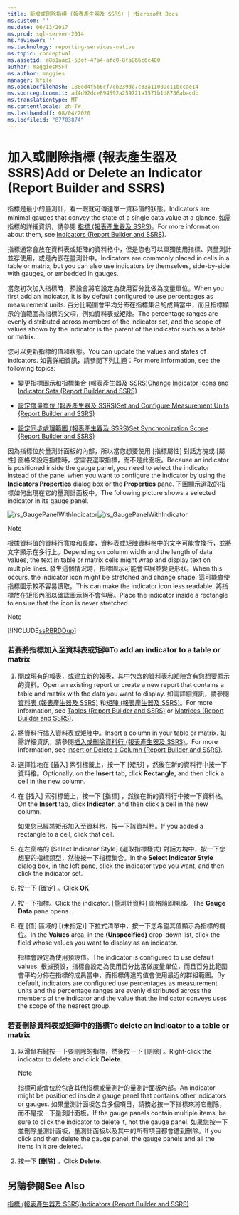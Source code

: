 ```yaml
---
title: 新增或刪除指標 (報表產生器及 SSRS) | Microsoft Docs
ms.custom: ''
ms.date: 06/13/2017
ms.prod: sql-server-2014
ms.reviewer: ''
ms.technology: reporting-services-native
ms.topic: conceptual
ms.assetid: a8b1aac1-53ef-47a4-afc0-8fa866c6c480
author: maggiesMSFT
ms.author: maggies
manager: kfile
ms.openlocfilehash: 186ed4f5b6cf7cb239dc7c33a11089c11bccae14
ms.sourcegitcommit: ad4d92dce894592a259721a1571b1d8736abacdb
ms.translationtype: MT
ms.contentlocale: zh-TW
ms.lasthandoff: 08/04/2020
ms.locfileid: "87703874"
---
```

# <a name="add-or-delete-an-indicator-report-builder-and-ssrs"></a><span data-ttu-id="d9034-102">加入或刪除指標 (報表產生器及 SSRS)</span><span class="sxs-lookup"><span data-stu-id="d9034-102">Add or Delete an Indicator (Report Builder and SSRS)</span></span>
  <span data-ttu-id="d9034-103">指標是最小的量測計，看一眼就可傳達單一資料值的狀態。</span><span class="sxs-lookup"><span data-stu-id="d9034-103">Indicators are minimal gauges that convey the state of a single data value at a glance.</span></span> <span data-ttu-id="d9034-104">如需指標的詳細資訊，請參閱 [指標 &#40;報表產生器及 SSRS&#41;](indicators-report-builder-and-ssrs.md)。</span><span class="sxs-lookup"><span data-stu-id="d9034-104">For more information about them, see [Indicators &#40;Report Builder and SSRS&#41;](indicators-report-builder-and-ssrs.md).</span></span>  
  
 <span data-ttu-id="d9034-105">指標通常會放在資料表或矩陣的資料格中，但是您也可以單獨使用指標、與量測計並存使用，或是內嵌在量測計中。</span><span class="sxs-lookup"><span data-stu-id="d9034-105">Indicators are commonly placed in cells in a table or matrix, but you can also use indicators by themselves, side-by-side with gauges, or embedded in gauges.</span></span>  
  
 <span data-ttu-id="d9034-106">當您初次加入指標時，預設會將它設定為使用百分比做為度量單位。</span><span class="sxs-lookup"><span data-stu-id="d9034-106">When you first add an indicator, it is by default configured to use percentages as measurement units.</span></span> <span data-ttu-id="d9034-107">百分比範圍會平均分佈在指標集合的成員當中，而且指標顯示的值範圍為指標的父項，例如資料表或矩陣。</span><span class="sxs-lookup"><span data-stu-id="d9034-107">The percentage ranges are evenly distributed across members of the indicator set, and the scope of values shown by the indicator is the parent of the indicator such as a table or matrix.</span></span>  
  
 <span data-ttu-id="d9034-108">您可以更新指標的值和狀態。</span><span class="sxs-lookup"><span data-stu-id="d9034-108">You can update the values and states of indicators.</span></span> <span data-ttu-id="d9034-109">如需詳細資訊，請參閱下列主題：</span><span class="sxs-lookup"><span data-stu-id="d9034-109">For more information, see the following topics:</span></span>  
  
-   [<span data-ttu-id="d9034-110">變更指標圖示和指標集合 &#40;報表產生器及 SSRS&#41;</span><span class="sxs-lookup"><span data-stu-id="d9034-110">Change Indicator Icons and Indicator Sets &#40;Report Builder and SSRS&#41;</span></span>](change-indicator-icons-and-indicator-sets-report-builder-and-ssrs.md)  
  
-   [<span data-ttu-id="d9034-111">設定度量單位 &#40;報表產生器及 SSRS&#41;</span><span class="sxs-lookup"><span data-stu-id="d9034-111">Set and Configure Measurement Units &#40;Report Builder and SSRS&#41;</span></span>](set-and-configure-measurement-units-report-builder-and-ssrs.md)  
  
-   [<span data-ttu-id="d9034-112">設定同步處理範圍 &#40;報表產生器及 SSRS&#41;</span><span class="sxs-lookup"><span data-stu-id="d9034-112">Set Synchronization Scope &#40;Report Builder and SSRS&#41;</span></span>](set-synchronization-scope-report-builder-and-ssrs.md)  
  
 <span data-ttu-id="d9034-113">因為指標位於量測計面板的內部，所以當您想要使用 [指標屬性]  對話方塊或 [屬性]  窗格來設定指標時，您需要選取指標，而不是此面板。</span><span class="sxs-lookup"><span data-stu-id="d9034-113">Because an indicator is positioned inside the gauge panel, you need to select the indicator instead of the panel when you want to configure the indicator by using the **Indicators Properties** dialog box or the **Properties** pane.</span></span> <span data-ttu-id="d9034-114">下圖顯示選取的指標如何出現在它的量測計面板中。</span><span class="sxs-lookup"><span data-stu-id="d9034-114">The following picture shows a selected indicator in its gauge panel.</span></span>  
  
 <span data-ttu-id="d9034-115">![rs_GaugePanelWithIndicator](../media/rs-gaugepanelwithindicator.gif "rs_GaugePanelWithIndicator")</span><span class="sxs-lookup"><span data-stu-id="d9034-115">![rs_GaugePanelWithIndicator](../media/rs-gaugepanelwithindicator.gif "rs_GaugePanelWithIndicator")</span></span>  
  
> [!NOTE]  
>  <span data-ttu-id="d9034-116">根據資料值的資料行寬度和長度，資料表或矩陣資料格中的文字可能會換行，並將文字顯示在多行上。</span><span class="sxs-lookup"><span data-stu-id="d9034-116">Depending on column width and the length of data values, the text in table or matrix cells might wrap and display text on multiple lines.</span></span> <span data-ttu-id="d9034-117">發生這個情況時，指標圖示可能會伸展並變更形狀。</span><span class="sxs-lookup"><span data-stu-id="d9034-117">When this occurs, the indicator icon might be stretched and change shape.</span></span> <span data-ttu-id="d9034-118">這可能會使指標圖示較不容易讀取。</span><span class="sxs-lookup"><span data-stu-id="d9034-118">This can make the indicator icon less readable.</span></span> <span data-ttu-id="d9034-119">將指標放在矩形內部以確認圖示絕不會伸展。</span><span class="sxs-lookup"><span data-stu-id="d9034-119">Place the indicator inside a rectangle to ensure that the icon is never stretched.</span></span>  
  
> [!NOTE]  
>  [!INCLUDE[ssRBRDDup](../../includes/ssrbrddup-md.md)]  
  
### <a name="to-add-an-indicator-to-a-table-or-matrix"></a><span data-ttu-id="d9034-120">若要將指標加入至資料表或矩陣</span><span class="sxs-lookup"><span data-stu-id="d9034-120">To add an indicator to a table or matrix</span></span>  
  
1.  <span data-ttu-id="d9034-121">開啟現有的報表，或建立新的報表，其中包含的資料表和矩陣含有您想要顯示的資料。</span><span class="sxs-lookup"><span data-stu-id="d9034-121">Open an existing report or create a new report that contains a table and matrix with the data you want to display.</span></span> <span data-ttu-id="d9034-122">如需詳細資訊，請參閱[資料表 &#40;報表產生器及 SSRS&#41;](tables-report-builder-and-ssrs.md) 和[矩陣 &#40;報表產生器及 SSRS&#41;](create-a-matrix-report-builder-and-ssrs.md)。</span><span class="sxs-lookup"><span data-stu-id="d9034-122">For more information, see [Tables &#40;Report Builder  and SSRS&#41;](tables-report-builder-and-ssrs.md) or [Matrices &#40;Report Builder and SSRS&#41;](create-a-matrix-report-builder-and-ssrs.md).</span></span>  
  
2.  <span data-ttu-id="d9034-123">將資料行插入資料表或矩陣中。</span><span class="sxs-lookup"><span data-stu-id="d9034-123">Insert a column in your table or matrix.</span></span> <span data-ttu-id="d9034-124">如需詳細資訊，請參閱[插入或刪除資料行 &#40;報表產生器及 SSRS&#41;](insert-or-delete-a-column-report-builder-and-ssrs.md)。</span><span class="sxs-lookup"><span data-stu-id="d9034-124">For more information, see [Insert or Delete a Column &#40;Report Builder and SSRS&#41;](insert-or-delete-a-column-report-builder-and-ssrs.md).</span></span>  
  
3.  <span data-ttu-id="d9034-125">選擇性地在 [插入]  索引標籤上，按一下 [矩形]  ，然後在新的資料行中按一下資料格。</span><span class="sxs-lookup"><span data-stu-id="d9034-125">Optionally, on the **Insert** tab, click **Rectangle**, and then click a cell in the new column.</span></span>  
  
4.  <span data-ttu-id="d9034-126">在 [插入]  索引標籤上，按一下 [指標]  ，然後在新的資料行中按一下資料格。</span><span class="sxs-lookup"><span data-stu-id="d9034-126">On the **Insert** tab, click **Indicator**, and then click a cell in the new column.</span></span>  
  
     <span data-ttu-id="d9034-127">如果您已經將矩形加入至資料格，按一下該資料格。</span><span class="sxs-lookup"><span data-stu-id="d9034-127">If you added a rectangle to a cell, click that cell.</span></span>  
  
5.  <span data-ttu-id="d9034-128">在左窗格的 [Select Indicator Style] (選取指標樣式)  對話方塊中，按一下您想要的指標類型，然後按一下指標集合。</span><span class="sxs-lookup"><span data-stu-id="d9034-128">In the **Select Indicator Style** dialog box, in the left pane, click the indicator type you want, and then click the indicator set.</span></span>  
  
6.  <span data-ttu-id="d9034-129">按一下 [確定]  。</span><span class="sxs-lookup"><span data-stu-id="d9034-129">Click **OK**.</span></span>  
  
7.  <span data-ttu-id="d9034-130">按一下指標。</span><span class="sxs-lookup"><span data-stu-id="d9034-130">Click the indicator.</span></span> <span data-ttu-id="d9034-131">[量測計資料]  窗格隨即開啟。</span><span class="sxs-lookup"><span data-stu-id="d9034-131">The **Gauge Data** pane opens.</span></span>  
  
8.  <span data-ttu-id="d9034-132">在 [值]  區域的 [(未指定)]  下拉式清單中，按一下您希望其值顯示為指標的欄位。</span><span class="sxs-lookup"><span data-stu-id="d9034-132">In the **Values** area, in the **(Unspecified)** drop-down list, click the field whose values you want to display as an indicator.</span></span>  
  
     <span data-ttu-id="d9034-133">指標會設定為使用預設值。</span><span class="sxs-lookup"><span data-stu-id="d9034-133">The indicator is configured to use default values.</span></span> <span data-ttu-id="d9034-134">根據預設，指標會設定為使用百分比當做度量單位，而且百分比範圍會平均分佈在指標的成員當中，而指標傳達的值會使用最近的群組範圍。</span><span class="sxs-lookup"><span data-stu-id="d9034-134">By default, indicators are configured use percentages as measurement units and the percentage ranges are evenly distributed across the members of the indicator and the value that the indicator conveys uses the scope of the nearest group.</span></span>  
  
### <a name="to-delete-an-indicator-to-a-table-or-matrix"></a><span data-ttu-id="d9034-135">若要刪除資料表或矩陣中的指標</span><span class="sxs-lookup"><span data-stu-id="d9034-135">To delete an indicator to a table or matrix</span></span>  
  
1.  <span data-ttu-id="d9034-136">以滑鼠右鍵按一下要刪除的指標，然後按一下 [刪除]  。</span><span class="sxs-lookup"><span data-stu-id="d9034-136">Right-click the indicator to delete and click **Delete**.</span></span>  
  
    > [!NOTE]  
    >  <span data-ttu-id="d9034-137">指標可能會位於包含其他指標或量測計的量測計面板內部。</span><span class="sxs-lookup"><span data-stu-id="d9034-137">An indicator might be positioned inside a gauge panel that contains other indicators or gauges.</span></span> <span data-ttu-id="d9034-138">如果量測計面板包含多個項目，請務必按一下指標來將它刪除，而不是按一下量測計面板。</span><span class="sxs-lookup"><span data-stu-id="d9034-138">If the gauge panels contain multiple items, be sure to click the indicator to delete it, not the gauge panel.</span></span> <span data-ttu-id="d9034-139">如果您按一下並刪除量測計面板，量測計面板以及其中的所有項目都會遭到刪除。</span><span class="sxs-lookup"><span data-stu-id="d9034-139">If you click and then delete the gauge panel, the gauge panels and all the items in it are deleted.</span></span>  
  
2.  <span data-ttu-id="d9034-140">按一下 **[刪除]** 。</span><span class="sxs-lookup"><span data-stu-id="d9034-140">Click **Delete**.</span></span>  
  
## <a name="see-also"></a><span data-ttu-id="d9034-141">另請參閱</span><span class="sxs-lookup"><span data-stu-id="d9034-141">See Also</span></span>  
 [<span data-ttu-id="d9034-142">指標 &#40;報表產生器及 SSRS&#41;</span><span class="sxs-lookup"><span data-stu-id="d9034-142">Indicators &#40;Report Builder and SSRS&#41;</span></span>](indicators-report-builder-and-ssrs.md)  
  
  
